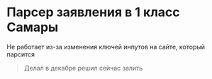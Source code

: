 # Парсер заявления в 1 класс Самары

Не работает из-за изменения ключей инпутов на сайте, который парсится


>Делал в декабре решил сейчас залить

